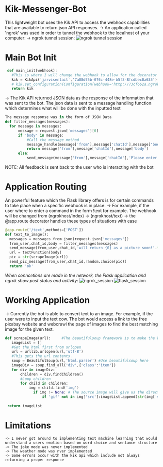 # Kik-Messenger-Bot
This lightweight bot uses the Kik API to access the webhook capabilities that are available to return json API responses.
  -> An application called 'ngrok' was used in order to tunnel the webhook to the localhost of your computer:
   -> ngrok tunnel session:
  ![ngrok tunnel session](https://i.gyazo.com/b9273fadc572c414ebddea7df9cadb2b.png)
 # Main Bot Init
 ```Python
  def main_init(webhook):
	#This is where I will change the webhook to allow for the decorator of user commands
	kik = KikApi('jarvisentail','7a88d75b-076c-448e-b5f3-8fcdbec0a635')	#(botname,apikey)
	# kik.set_configuration(Configuration(webhook='http://73cf662a.ngrok.io{0}'.format(webhook))) #includes the ngrok tunnel to the localhost
	return kik
  ```
  -> The Kik API returned JSON data as the response of the information that was sent to the bot. The json data is sent to a message handling function which determines what will be done with the inputted text
  ```python
  The message response was in the form of JSON Data
def filter_messages(messages):
	for message in messages:
		message = request.json['messages'][0]
		if 'body' in message:
			#Call the message method
			message_handle(message['from'],message['chatId'],message['body'])
			return message['from'],message['chatId'],message['body']
		else:
			send_message(message['from'],message['chatId'],'Please enter a command, Type !Menu to recieve a list of commands!')
  ```
  NOTE: All feedback is sent back to the user who is interacting with the bot
  # Application Routing
  An powerful feature which the Flask library offers is for certain commands to take place when a specific webhook is in place.
    -> For example, if the user where to enter a command in the form !text for example. The webhook will be changed from (ngrokhost/index) -> (ngrokhost/text)
    -> the @app.route decorator handles these types of situations with ease
   
  ```python
@app.route('/text',methods=['POST'])
def text_to_image():
	messages = messages_from_json(request.json['messages'])
	from_user,chat_id,body = filter_messages(messages)
	send_message(from_user,chat_id,'will return {0} as a picture soon!'.format(body))
	url = textFunction(body)
	pic = str(scrapeImage(url))
	send_pic_message(from_user,chat_id,random.choice(pic))
	return 'ok'
  ```
  *When conncetions are made in the network, the Flask application and ngrok show post status and activity:*
  ![ngrok_session](https://i.gyazo.com/d4d30a93dc8791a6e1d9c1ac5adc2e16.png)
  ![flask_session](https://i.gyazo.com/abcbaa80d2047e86d3d16364c9440fa5.png)
  
  # Working Application
   -> Currently the bot is able to convert text to an image. For example, if the user were to input the text cow. The bot would access a link to the free pixabay website and webcrawl the page of images to find the best matching image for the given text.
   ```python
  def scrapeImage(url):		#The beautifulsoup framework is to make the html response more clean and beautiful
	  imageList = []
	  #Get the html first from urlopen
	  url = urllib.urlopen(url,'utf-8')
	  #This gets the url contents.
	  soup = BeautifulSoup(url,'html.parser') #Use beautifulsoup here
	  imageDiv = soup.find_all('div',{'class':'item'})
	  for div in imageDiv:
		  children = div.findChildren()
		  #Loop children
		  for child in children:
			  img = child.find('img')
			    if img != None: # The source image will give us the direct link to the image that can be sent on kik
				    if 'gif' not in img['src']:imageList.append(str(img['src']))	
	
	return imageList
   ```
   # Limitations
    -> I never got around to implementing text machine learning that would understand a users emotion based on word choice and sentance structure
    -> The joke mode was never implemented
    -> The weather mode was nver implemented
    -> Some errors occur with the kik api which include not always returning a proper response
